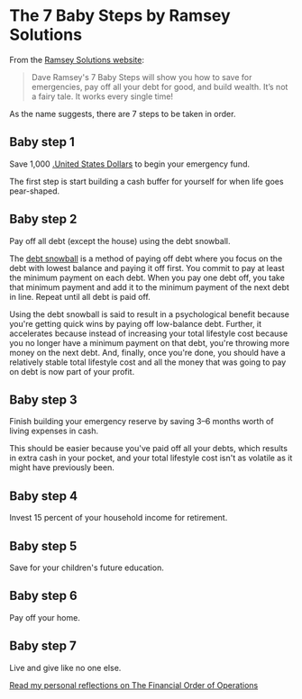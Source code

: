 # The 7 Baby Steps by Ramsey Solutions

From the [Ramsey Solutions website](https://www.ramseysolutions.com/dave-ramsey-7-baby-steps):

> Dave Ramsey's 7 Baby Steps will show you how to save for emergencies, pay off all your debt for good, and build wealth. It’s not a fairy tale. It works every single time!

As the name suggests, there are 7 steps to be taken in order.

## Baby step 1

Save 1,000 [.United States Dollars](USD) to begin your emergency fund.

The first step is start building a cash buffer for yourself for when life goes pear-shaped.

## Baby step 2

Pay off all debt (except the house) using the debt snowball.

The [debt snowball](https://en.wikipedia.org/wiki/Debt-snowball_method) is a method of paying off debt where you focus on the debt with lowest balance and paying it off first. You commit to pay at least the minimum payment on each debt. When you pay one debt off, you take that minimum payment and add it to the minimum payment of the next debt in line. Repeat until all debt is paid off.

Using the debt snowball is said to result in a psychological benefit because you're getting quick wins by paying off low-balance debt. Further, it accelerates because instead of increasing your total lifestyle cost because you no longer have a minimum payment on that debt, you're throwing more money on the next debt. And, finally, once you're done, you should have a relatively stable total lifestyle cost and all the money that was going to pay on debt is now part of your profit.

## Baby step 3

Finish building your emergency reserve by saving 3–6 months worth of living expenses in cash.

This should be easier because you've paid off all your debts, which results in extra cash in your pocket, and your total lifestyle cost isn't as volatile as it might have previously been.

## Baby step 4

Invest 15 percent of your household income for retirement.

## Baby step 5

Save for your children's future education.

## Baby step 6

Pay off your home.

## Baby step 7

Live and give like no one else.

[Read my personal reflections on The Financial Order of Operations](/examinations/ramsey-solutions-the-7-baby-steps/reflection/)
